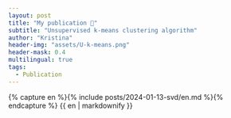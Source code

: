 ```yaml
---
layout: post
title: "My publication 📝"
subtitle: "Unsupervised k-means clustering algorithm"
author: "Kristina"
header-img: "assets/U-k-means.png"
header-mask: 0.4
multilingual: true
tags:
  - Publication
---
```


<!-- English Version -->
<div class="en post-container">
    {% capture en %}{% include posts/2024-01-13-svd/en.md %}{% endcapture %}
    {{ en | markdownify }}
</div>

